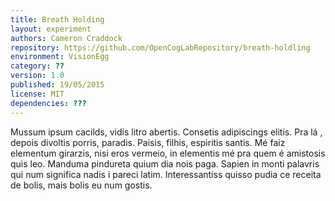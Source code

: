 ```yaml
---
title: Breath Holding
layout: experiment
authors: Cameron Craddock
repository: https://github.com/OpenCogLabRepository/breath-holdling
environment: VisionEgg
category: ??
version: 1.0
published: 19/05/2015
license: MIT
dependencies: ???
---
```

Mussum ipsum cacilds, vidis litro abertis. Consetis adipiscings elitis. Pra lá , depois divoltis porris, paradis. Paisis, filhis, espiritis santis. Mé faiz elementum girarzis, nisi eros vermeio, in elementis mé pra quem é amistosis quis leo. Manduma pindureta quium dia nois paga. Sapien in monti palavris qui num significa nadis i pareci latim. Interessantiss quisso pudia ce receita de bolis, mais bolis eu num gostis.